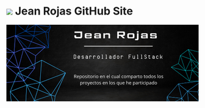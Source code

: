 #   <img src="https://media.giphy.com/media/v1.Y2lkPTc5MGI3NjExazZ0cnFzMHFmZGx2aHk4Nm9wMDhvaGIydmI0M3BweGF1d2NucHl2bCZlcD12MV9zdGlja2Vyc19zZWFyY2gmY3Q9cw/RhGbWYqUJdPWM18zI6/giphy.gif" width="100"/>  Jean Rojas GitHub Site

![Baner para el repositorio de GitHub](Banner-GitHub.png)
<!--
**JeanRojasG/JeanRojasG** is a ✨ _special_ ✨ repository because its `README.md` (this file) appears on your GitHub profile.

Here are some ideas to get you started:

- 🔭 I’m currently working on ...
- 🌱 I’m currently learning ...
- 👯 I’m looking to collaborate on ...
- 🤔 I’m looking for help with ...
- 💬 Ask me about ...
- 📫 How to reach me: ...
- 😄 Pronouns: ...
- ⚡ Fun fact: ...
-->
